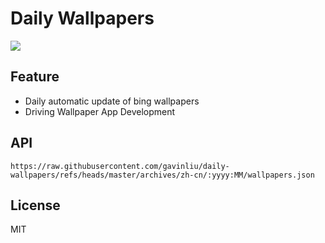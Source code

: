 # Daily Wallpapers
  
![](https://www.bing.com/th?id=OHR.EcuadorBird_ZH-CN3676173654_UHD.jpg)

## Feature

- Daily automatic update of bing wallpapers
- Driving Wallpaper App Development

## API

```
https://raw.githubusercontent.com/gavinliu/daily-wallpapers/refs/heads/master/archives/zh-cn/:yyyy:MM/wallpapers.json
```

## License

MIT
  
